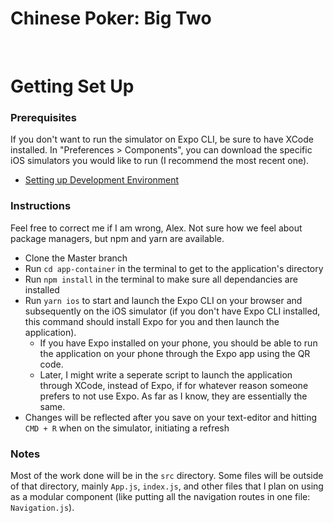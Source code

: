 # Chinese Poker: Big Two

&nbsp;

# Getting Set Up
  ### Prerequisites
  If you don't want to run the simulator on Expo CLI, be sure to have XCode installed. In "Preferences > Components", you can download the specific iOS simulators you would like to run (I recommend the most recent one).
  - [Setting up Development Environment](https://reactnative.dev/docs/environment-setup)
  
  ### Instructions
  Feel free to correct me if I am wrong, Alex. Not sure how we feel about package managers, but npm and yarn are available.
  - Clone the Master branch
  - Run `cd app-container` in the terminal to get to the application's directory
  - Run `npm install` in the terminal to make sure all dependancies are installed
  - Run `yarn ios` to start and launch the Expo CLI on your browser and subsequently on the iOS simulator (if you don't have Expo CLI installed, this command should install Expo for you and then launch the application).
    - If you have Expo installed on your phone, you should be able to run the application on your phone through the Expo app using the QR code.
    - Later, I might write a seperate script to launch the application through XCode, instead of Expo, if for whatever reason someone prefers to not use Expo. As far as I know, they are essentially the same.
  - Changes will be reflected after you save on your text-editor and hitting `CMD + R` when on the simulator, initiating a refresh 
  
  ### Notes
  Most of the work done will be in the `src` directory. Some files will be outside of that directory, mainly `App.js`, `index.js`, and other files that I plan on using as a modular component (like putting all the navigation routes in one file: `Navigation.js`).
